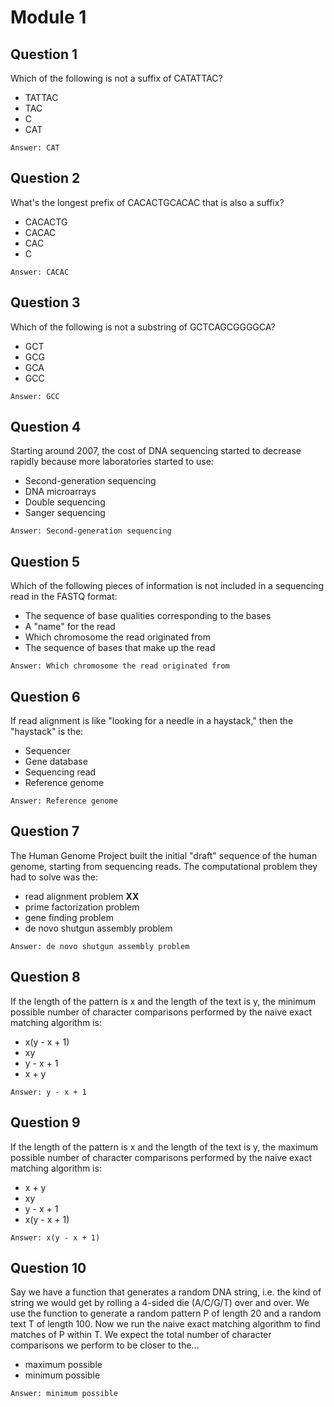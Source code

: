 # Module 1

## Question 1
Which of the following is not a suffix of CATATTAC?
* TATTAC
* TAC
* C
* CAT
```
Answer: CAT
```

## Question 2
What's the longest prefix of CACACTGCACAC that is also a suffix?
* CACACTG
* CACAC
* CAC
* C
```
Answer: CACAC
```

## Question 3
Which of the following is not a substring of GCTCAGCGGGGCA?
* GCT
* GCG
* GCA
* GCC
```
Answer: GCC
```

## Question 4
Starting around 2007, the cost of DNA sequencing started to decrease rapidly because more laboratories started to use:
* Second-generation sequencing
* DNA microarrays
* Double sequencing
* Sanger sequencing
```
Answer: Second-generation sequencing
```

## Question 5
Which of the following pieces of information is not included in a sequencing read in the FASTQ format:
* The sequence of base qualities corresponding to the bases
* A "name" for the read
* Which chromosome the read originated from
* The sequence of bases that make up the read
```
Answer: Which chromosome the read originated from
```

## Question 6
If read alignment is like "looking for a needle in a haystack," then the "haystack" is the:
* Sequencer
* Gene database
* Sequencing read
* Reference genome 
```
Answer: Reference genome
```

## Question 7
The Human Genome Project built the initial "draft" sequence of the human genome, starting from sequencing reads. The computational problem they had to solve was the:
* read alignment problem **XX**
* prime factorization problem
* gene finding problem
* de novo shutgun assembly problem
```
Answer: de novo shutgun assembly problem
```

## Question 8
If the length of the pattern is x and the length of the text is y, the minimum possible number of character comparisons performed by the naive exact matching algorithm is:
* x(y - x + 1)
* xy
* y - x + 1
* x + y
```
Answer: y - x + 1
``` 

## Question 9
If the length of the pattern is x and the length of the text is y, the maximum possible number of character comparisons performed by the naive exact matching algorithm is:
* x + y
* xy 
* y - x + 1
* x(y - x + 1)
```
Answer: x(y - x + 1)
```

## Question 10
Say we have a function that generates a random DNA string, i.e. the kind of string we would get by rolling a 4-sided die (A/C/G/T) over and over. We use the function to generate a random pattern P of length 20 and a random text T of length 100. Now we run the naive exact matching algorithm to find matches of P within T. We expect the total number of character comparisons we perform to be closer to the...
* maximum possible 
* minimum possible
```
Answer: minimum possible
```
